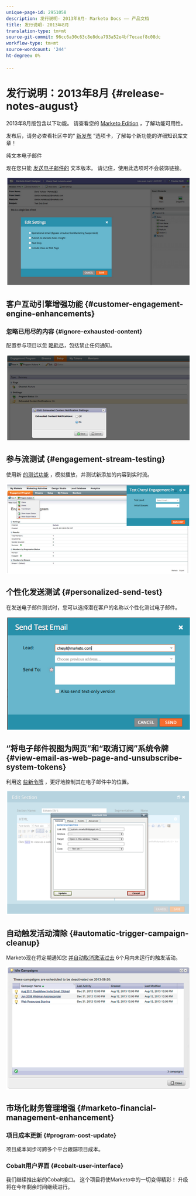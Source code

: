 ```yaml
---
unique-page-id: 2951058
description: 发行说明- 2013年8月- Marketo Docs —— 产品文档
title: 发行说明- 2013年8月
translation-type: tm+mt
source-git-commit: 96cc6a30c63c8e8dca793a52e4bf7ecaef8c08dc
workflow-type: tm+mt
source-wordcount: '244'
ht-degree: 0%

---
```



# 发行说明：2013年8月 {#release-notes-august}

2013年8月版包含以下功能。 请查看您的 [Marketo Edition](http://docs.marketo.com/display/docs/assets/pricing-1.php) ，了解功能可用性。

发布后，请务必查看社区中的“ [新发布](release-notes-december-2013.md) ”选项卡，了解每个新功能的详细知识库文章！

纯文本电子邮件

现在您只能 [发送电子邮件的](../../product-docs/email-marketing/general/creating-an-email/create-a-text-only-email.md) 文本版本。 请记住，使用此选项时不会装饰链接。

![](assets/image2014-9-22-16-3a34-3a15.png)

## 客户互动引擎增强功能 {#customer-engagement-engine-enhancements}

### 忽略已用尽的内容 {#ignore-exhausted-content}

配置参与项目以忽 [略耗尽](../../product-docs/email-marketing/drip-nurturing/using-engagement-programs/disable-and-enable-exhausted-content-notifications.md)，包括禁止任何通知。

![](assets/image2014-9-22-16-3a34-3a37.png)

## 参与流测试 {#engagement-stream-testing}

使用新 [的测试功能](../../product-docs/email-marketing/drip-nurturing/engagement-program-streams/test-an-engagement-stream.md) ，模拟播放，并测试新添加的内容到实时流。

![](assets/image2014-9-22-16-3a34-3a56.png)

## 个性化发送测试 {#personalized-send-test}

在发送电子邮件测试时，您可以选择潜在客户的名称以个性化测试电子邮件。

![](assets/image2014-9-22-16-3a35-3a15.png)

## “将电子邮件视图为网页”和“取消订阅”系统令牌 {#view-email-as-web-page-and-unsubscribe-system-tokens}

利用这 [些新令牌](../../product-docs/email-marketing/general/using-tokens/system-tokens-glossary.md) ，更好地控制其在电子邮件中的位置。

![](assets/image2014-9-22-16-3a35-3a38.png)

## 自动触发活动清除 {#automatic-trigger-campaign-cleanup}

Marketo现在将定期通知您 [并自动取消激活过去](../../product-docs/core-marketo-concepts/smart-campaigns/using-smart-campaigns/automatic-trigger-campaign-cleanup.md) 6个月内未运行的触发活动。

![](assets/image2014-9-22-16-3a36-3a2.png)

## 市场化财务管理增强 {#marketo-financial-management-enhancement}

### 项目成本更新  {#program-cost-update}

项目成本同步可跨多个平台跟踪项目成本。

### Cobalt用户界面 {#cobalt-user-interface}

我们继续推出新的Cobalt接口。 这个项目将使Marketo中的一切变得精彩！ 升级将在今年剩余时间继续进行。
